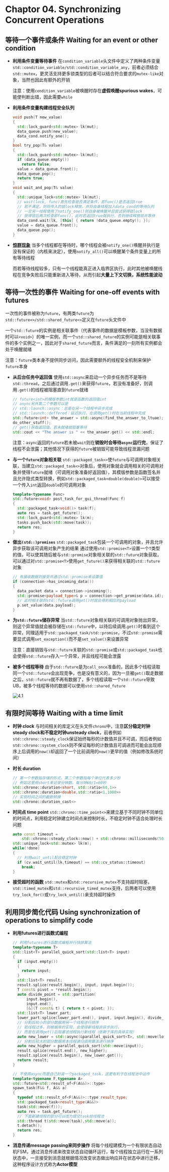 # Chaptor 04. Synchronizing Concurrent Operations

## 等待一个事件或条件 Waiting for an event or other condition

- **利用条件变量等待事件**
  在`condition_variable`头文件中定义了两种条件变量`std::condition_variable/std::condition_variable_any`，前者必须结合`std::mutex`，更灵活支持更多锁类型的后者可以结合符合要求的`mutex-like`对象，当然也因此有额外的开销

  注意：使用`condition_variable`被唤醒时存在**虚假唤醒spurious wakes**，可能使判断出错，因此需要`while`
- **利用条件变量构建线程安全队列**

    ```cpp
    void push(T new_value)
    {
      std::lock_guard<std::mutex> lk(mut);
      data_queue.push(new_value);
      data_cond.notify_one();
    }
    bool try_pop(T& value)
    {
      std::lock_guard<std::mutex> lk(mut);
      if (data_queue.empty())
        return false;
      value = data_queue.front();
      data_queue.pop();
      return true;
    }
    void wait_and_pop(T& value)
    {
      std::unique_lock<std::mutex> lk(mut);
      // wait(lock, func)首先检查是否满足条件，即func()是否返回true
      // 若不满足，则将传入的锁lock释放，并将自身线程加入data_cond的等待队列
      // 一旦另一线程使用了notify_one()则自身被唤醒并且尝试获得锁lock
      // 获得锁后再次检查即func()，此时若返回true就执行，否则继续释放锁并等待
      data_cond.wait(lk, [this] { return !data_queue.empty(); });
      value = data_queue.front();
      data_queue.pop();
    }
    ```

- **[惊群现象](https://en.wikipedia.org/wiki/Thundering_herd_problem)**
  当多个线程都在等待时，哪个线程会被`notify_one()`唤醒并执行是没有保证的（内核来决定），使用`notify_all()`可以唤醒某个条件变量上的所有等待线程
  
  而若等待线程较多，只有一个线程能真正进入临界区执行，此时其他被唤醒线程在竞争失败后只能重新进入等待，从而引起**大量上下文切换，系统性能波动**

## 等待一次性的事件 Waiting for one-off events with futures

一次性的事件被称为`future`，有两类`future`为`std::future<>/std::shared_future<>`定义在`future`头文件中

一个`std::future`的实例是相关联事件（代表事件的数据是模板参数，当没有数据时可以`<void>`）的唯一实例，而一个`std::shared_future`的实例可能是相关联事件的多个实例之一，因此对于`shared_future`而言，条件满足的一刻所有实例都会处于唤醒就绪

注意：`future`类本身不提供同步访问，因此需要额外的线程安全机制来保护`future`本身

- **从后台任务中返回值**
  使用`std::async`来启动一个异步任务而不是等待`std::thread`，之后通过调用`.get()`来获得`future`，若没有准备好，则调用`.get()`的线程被阻塞直到`future`就绪

    ```cpp
    // future<int>的模版参数int就是函数的返回值int
    // async另外第二个参数可以是
    // std::launch::async：总是在另一个线程中异步完成
    // std::launch::deffered：延迟执行，在调用get()时在当前线程中完成
    std::future<int> the_answer = std::async(find_the_answer_to_ltuae);
    do_other_stuff();
    // get()获取返回值，若未就绪就阻塞等待
    std::cout << "The answer is " << the_answer.get() << std::endl;
    ```

  注意：`async`返回的`future`若未被`wait`则在**销毁时会等待`async`运行完**，保证了线程不会泄露；其他情况下获得的`future`被销毁可能导致线程泄漏问题
- **与一个`future`对象相关联**
  `std::packaged_task<>`使`future`与可调用对象相关联，当建立`std::packaged_task<>`对象后，使用对象就会调用相关的可调用对象并使得`future`就绪（可调用对象准备好返回值），其模版参数是函数签名并且允许隐式类型转换，例如`std::packaged_task<double(double)>`可以接受一个传入`int`返回`double`的可调用对象

    ```cpp
    template<typename Func>
    std::future<void> post_task_for_gui_thread(Func f)
    {
      std::packaged_task<void()> task(f);
      auto res = task.get_future();
      std::lock_guard<std::mutex> lk(m);
      tasks.push_back(std::move(task));
      return res;
    }
    ```

- **做出`(std::)promises`**
  `std::packaged_task`包装一个可调用的对象，并且允许异步获取该可调用对象产生的结果
  通过使用`std::promise<T>`设置一个`T`类型的值，可以使其随后被与`std::promise`对象相关联的`std::future`对象获取，可以通过对`std::promise<T>`使用`get_future()`来获得相关联的`std::future`对象

    ```cpp
    // 有接收数据则接受并通过std::promise来设置值
    if (connection->has_incoming_data())
    {
      data_packet data = connection->incoming();
      std::promise<payload_type>& p = connection->get_promise(data.id);
      // 此时相关联的std::future调用get()时就会得到相应的payload
      p.set_value(data.payload);
    }
    ```

- **为`std::future`储存异常**
  当`std::future`对象相关联的可调用对象抛出异常，则这个异常值就会被存储在`std::future`中，以待后续调用.`get()`时看到这个异常，同理适用于`std::packaged_task/std::promise`，不过`std::promise`需要显式调用`set_exception()`而不是`set_value()`来设置异常

  注意：直接销毁与`std::future`关联的`std::promise`或`std::packaged_task`也会使得`std::future`存入一个异常，并且线程可能会泄露
- **被多个线程等待**
  由于`std::future`是为`call_once`准备的，因此多个线程读取同一个`std::future`会出现竞争，也是没有意义的，因为一旦被`get()`取走数据之后，`std::future`就不再有数据了，多个线程读取一个`std::future`导致UB，被多个线程等待的数据可以使用`std::shared_future`

  ![4.1](images/4.1.png)

## 有限时间等待 Waiting with a time limit

- **时钟 clock**
  与时间相关的库定义在头文件`chrono`中，注意**区分稳定时钟steady clock和不稳定时钟unsteady clock**，前者例如`std::chrono::steady_clock`保证始终每秒的计数值并且不可调，而后者例如`std::chrono::system_clock`则不保证每秒的计数值且可调进而可能会出现顺序上后调用的`now()`却返回了一个比前调用的`now()`更早的值（例如修改系统时间）
- **时长 duration**
  
    ```cpp
    // 第一个参数指存储的形式，第二个参数指每个单位代表多少秒
    // 例如这里用short来记录分钟数，每分钟60/1=60秒
    std::chrono::duration<short, std::ratio<60,1>>
    std::chrono::duration<double,std::ratio<1,1000>>
    // 实现时间之间的截断转换
    std::chrono::duration_cast<>
    ```

- **时间点 time point**
  `std::chrono::time_point<>`来建立基于不同时钟不同单位的时间点，利用稳定时钟建立时间点来控制时长，不稳定时钟不适合处理时长问题

    ```cpp
    auto const timeout = 
        std::chrono::steady_clock::now() + std::chrono::milliseconds(500);
    std::unique_lock<std::mutex> lk(m);
    while(!done)
    {
      // 利用wait_until配合稳定时钟
      if (cv.wait_until(lk,timeout) == std::cv_status::timeout)
        break;
    }
    ```

- **接受超时的函数**
  `std::mutex`和`std::recursive_mutex`不支持超时阻塞，`std::timed_mutex`和`std::recursive_timed_mutex`支持，后两者可以使用`try_lock_for()`或`try_lock_until()`来支持超时操作

## 利用同步简化代码 Using synchronization of operations to simplify code

- **利用futures进行函数式编程**

    ```cpp
    // 利用futures进行函数式编程并行快排算法
    template<typename T>
    std::list<T> parallel_quick_sort(std::list<T> input)
    {
      if (input.empty())
      {
        return input;
      }
      std::list<T> result;
      result.splice(result.begin(), input, input.begin());
      T const& pivot = *result.begin();
      auto divide_point = std::partition(
          input.begin(),
          input.end(),
          [&](T const& t) { return t < pivot; });
      std::list<T> lower_part;
      lower_part.splice(lower_part.end(), input, input.begin(), divide_point);
      // 分割后较小的部分数据用另一个线程进行排序
      // 若线程过多，则根据库的实现，会使得新线程非异步执行，
      // 而是在调用get()后阻塞该线程执行新线程（依赖于库的具体实现）
      auto new_lower = std::async(&parallel_quick_sort<T>, std::move(lower_part));
      // 分割后较大的部分数据用本线程递归调用算法进行排序
      auto new_higher = parallel_quick_sort(std::move(input));
      result.splice(result.end(), new_higher);
      result.splice(result.begin(), new_lower.get());
      return result;
    }

    // 不使用async而是自己封装一个packaged_task，这更有利于在线程池中运作
    template<typename F,typename A>
    std::future<std::result_of<F(A&&)>::type>
    spawn_task(F&& f, A&& a)
    {
      typedef std::result_of<F(A&&)>::type result_type;
      std::packaged_task<result_type(A&&)>
      task(std::move(f)));
      auto res = task.get_future();
      // 下面新建线程的部分可以改为提交task给线程池
      std::thread t(std::move(task),std::move(a));
      t.detach();
      return res;
    }
    ```

- **消息传递message passing来同步操作**
  将每个线程建模为一个有限状态自动机FSM，通过消息传递来改变状态自动循环运行，每个线程独立运行在一系列状态中，一旦接受到消息就根据情况改变状态做出响应并在状态中进行迁移，这种程序设计方式称为**Actor模型**
